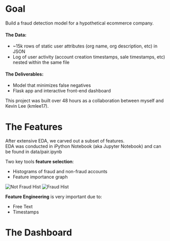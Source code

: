 
# Goal

Build a fraud detection model for a hypothetical ecommerce company.

#### The Data: 
- ~15k rows of static user attributes (org name, org description, etc) in JSON
- Log of user activity (account creation timestamps, sale timestamps, etc) nested within the same file

#### The Deliverables: 
- Model that minimizes false negatives
- Flask app and interactive front-end dashboard

This project was built over 48 hours as a collaboration between myself and Kevin Lee (kmlee17). 

# The Features

After extensive EDA, we carved out a subset of features.  
EDA was conducted in iPython Notebook (aka Jupyter Notebook) and can be found in data/pair.ipynb

Two key tools <b>feature selection</b>: 
- Histograms of fraud and non-fraud accounts
- Feature importance graph

![Not Fraud Hist](http://s10.postimg.org/gvo4mu94p/hist_not_fraud.jpg)
![Fraud Hist](http://s16.postimg.org/aatvh098l/hist_fraud.jpg)

<b>Feature Engineering</b> is very important due to: 
- Free Text
- Timestamps


# The Dashboard


